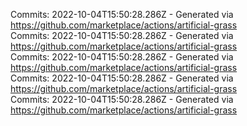 Commits: 2022-10-04T15:50:28.286Z - Generated via https://github.com/marketplace/actions/artificial-grass
<br>
Commits: 2022-10-04T15:50:28.286Z - Generated via https://github.com/marketplace/actions/artificial-grass
<br>
Commits: 2022-10-04T15:50:28.286Z - Generated via https://github.com/marketplace/actions/artificial-grass
<br>
Commits: 2022-10-04T15:50:28.286Z - Generated via https://github.com/marketplace/actions/artificial-grass
<br>
Commits: 2022-10-04T15:50:28.286Z - Generated via https://github.com/marketplace/actions/artificial-grass
<br>
